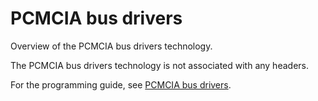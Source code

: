 # PCMCIA bus drivers

Overview of the PCMCIA bus drivers technology.

The PCMCIA bus drivers technology is not associated with any headers.

For the programming guide, see [PCMCIA bus drivers](https://docs.microsoft.com/en-us/windows-hardware/drivers/pcmcia).
